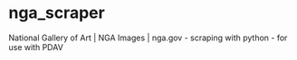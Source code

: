 # nga_scraper
National Gallery of Art | NGA Images | nga.gov - scraping with python - for use with PDAV
